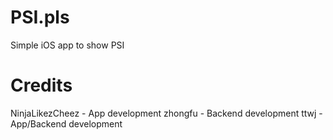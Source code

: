 PSI.pls
=======

Simple iOS app to show PSI


Credits
=======
NinjaLikezCheez - App development
zhongfu - Backend development
ttwj - App/Backend development
